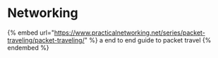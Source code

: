 # Networking

{% embed url="https://www.practicalnetworking.net/series/packet-traveling/packet-traveling/" %}
a end to end guide to packet travel
{% endembed %}

